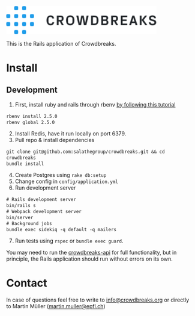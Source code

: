 <img src="app/assets/images/logo-crowdbreaks.svg" alt="Crowdbreaks logo" width="400px"/>

This is the Rails application of Crowdbreaks.

# Install

## Development
1. First, install ruby and rails through rbenv [by following this tutorial](https://www.digitalocean.com/community/tutorials/how-to-install-ruby-on-rails-with-rbenv-on-ubuntu-16-04)
```
rbenv install 2.5.0
rbenv global 2.5.0
```
2. Install Redis, have it run locally on port 6379. 
3. Pull repo & install dependencies
```
git clone git@github.com:salathegroup/crowdbreaks.git && cd crowdbreaks
bundle install
```
4. Create Postgres using `rake db:setup`
5. Change config in `config/application.yml`
6. Run development server
```
# Rails development server
bin/rails s
# Webpack development server
bin/server
# Background jobs
bundle exec sidekiq -q default -q mailers 
```
7. Run tests using `rspec` or `bundle exec guard`.

You may need to run the [crowdbreaks-api](https://github.com/salathegroup/crowdbreaks-api) for full functionality, but in principle, the Rails application should run without errors on its own.


# Contact
In case of questions feel free to write to info@crowdbreaks.org or directly to Martin Müller (martin.muller@epfl.ch)
